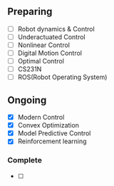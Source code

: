 ## Preparing
- [ ] Robot dynamics & Control
- [ ] Underactuated Control
- [ ] Nonlinear Control
- [ ] Digital Motion Control
- [ ] Optimal Control
- [ ] CS231N
- [ ] ROS(Robot Operating System)

## Ongoing
- [x] Modern Control 
- [x] Convex Optimization	 
- [x] Model Predictive Control
- [x] Reinforcement learning

### Complete
- [ ] 

<!--h2>

```diff
- red
+ green
! orange
# gray
```

</h2-->


